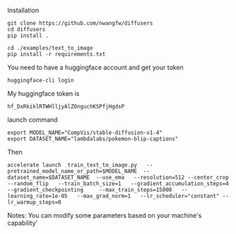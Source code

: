 Installation

```
git clone https://github.com/nwangfw/diffusers
cd diffusers
pip install .
```

```
cd ./examples/text_to_image
pip install -r requirements.txt
```

You need to have a huggingface account and get your token
```
huggingface-cli login
```
My huggingface token is 
```
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
```

launch command

```
export MODEL_NAME="CompVis/stable-diffusion-v1-4"
export DATASET_NAME="lambdalabs/pokemon-blip-captions"
```
Then
```
accelerate launch  train_text_to_image.py   --pretrained_model_name_or_path=$MODEL_NAME  --dataset_name=$DATASET_NAME  --use_ema   --resolution=512 --center_crop --random_flip   --train_batch_size=1   --gradient_accumulation_steps=4   --gradient_checkpointing     --max_train_steps=15000   --learning_rate=1e-05   --max_grad_norm=1   --lr_scheduler="constant" --lr_warmup_steps=0  
```


Notes:
You can modify some parameters based on your machine's capability'


